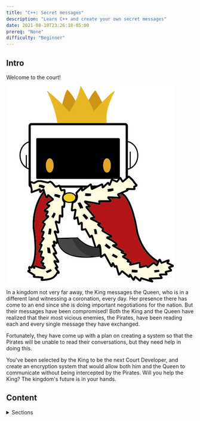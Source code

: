 ```yaml
--- 
title: "C++: Secret messages"
description: "Learn C++ and create your own secret messages"
date: 2021-08-10T23:26:18-05:00
prereq: "None"
difficulty: "Beginner"
---
```


## Intro

Welcome to the court! 

![Image of the King of Nuevo Foundation](media/Rey_nuvi1.jpg)

In a kingdom not very far away, the King messages the Queen, who is in a different land witnessing a coronation, every day. Her presence there has come to an end since she is doing important negotiations for the nation. But their messages have been compromised! Both the King and the Queen have realized that their most vicious enemies, the Pirates, have been reading each and every single message they have exchanged.

Fortunately, they have come up with a plan on creating a system so that the Pirates will be unable to read their conversations, but they need help in doing this.

You've been selected by the King to be the next Court Developer, and create an encryption system that would allow both him and the Queen to communicate without being intercepted by the Pirates. Will you help the King? The kingdom's future is in your hands.

## Content
<details>
<summary>Sections</summary>
{{% children /%}}
</details>
